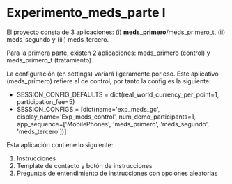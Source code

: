 # Experimento_meds_parte I

El proyecto consta de 3 aplicaciones: (i) **meds_primero**/meds_primero_t, (ii) meds_segundo y (iii) meds_tercero.

Para la primera parte, existen 2 aplicaciones: meds_primero (control) y meds_primero_t (tratamiento).

La configuración (en settings) variará ligeramente por eso. Este aplicativo (meds_primero) refiere al de control, por tanto la config es la siguiente:

- SESSION_CONFIG_DEFAULTS = dict(real_world_currency_per_point=1, participation_fee=5)
- SESSION_CONFIGS = [dict(name='exp_meds_gc', display_name='Exp_meds_control', num_demo_participants=1, app_sequence=['MobilePhones', 'meds_primero', 'meds_segundo', 'meds_tercero'])]


Esta aplicación contiene lo siguiente:
1. Instrucciones
2. Template de contacto y botón de instrucciones
3. Preguntas de entendimiento de instrucciones con opciones aleatorias

